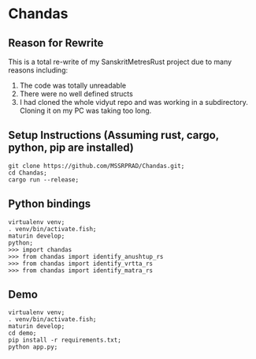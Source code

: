 # Chandas

## Reason for Rewrite

This is a total re-write of my SanskritMetresRust project due to many reasons including:
1. The code was totally unreadable
2. There were no well defined structs
3. I had cloned the whole vidyut repo and was working in a subdirectory. Cloning it on my PC was taking too long.

## Setup Instructions (Assuming rust, cargo, python, pip are installed)

```
git clone https://github.com/MSSRPRAD/Chandas.git;
cd Chandas;
cargo run --release;
```

## Python bindings

```
virtualenv venv;
. venv/bin/activate.fish;
maturin develop;
python;
>>> import chandas
>>> from chandas import identify_anushtup_rs
>>> from chandas import identify_vrtta_rs
>>> from chandas import identify_matra_rs
```

## Demo
```
virtualenv venv;
. venv/bin/activate.fish;
maturin develop;
cd demo;
pip install -r requirements.txt;
python app.py;
```
